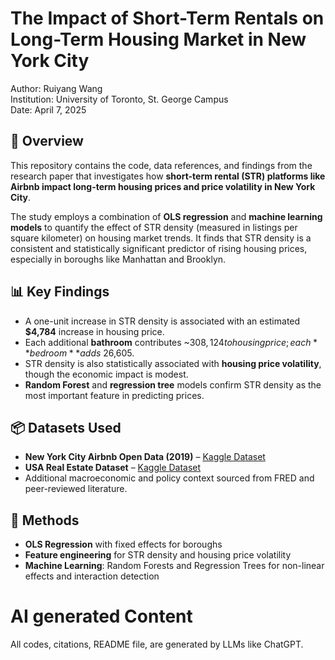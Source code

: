 # The Impact of Short-Term Rentals on Long-Term Housing Market in New York City

Author: Ruiyang Wang  
Institution: University of Toronto, St. George Campus  
Date: April 7, 2025

## 📄 Overview

This repository contains the code, data references, and findings from the research paper that investigates how **short-term rental (STR) platforms like Airbnb impact long-term housing prices and price volatility in New York City**.

The study employs a combination of **OLS regression** and **machine learning models** to quantify the effect of STR density (measured in listings per square kilometer) on housing market trends. It finds that STR density is a consistent and statistically significant predictor of rising housing prices, especially in boroughs like Manhattan and Brooklyn.

## 📊 Key Findings

- A one-unit increase in STR density is associated with an estimated **$4,784** increase in housing price.
- Each additional **bathroom** contributes ~$308,124 to housing price; each **bedroom** adds ~$26,605.
- STR density is also statistically associated with **housing price volatility**, though the economic impact is modest.
- **Random Forest** and **regression tree** models confirm STR density as the most important feature in predicting prices.


## 📦 Datasets Used

- **New York City Airbnb Open Data (2019)** – [Kaggle Dataset](https://www.kaggle.com/datasets/dgomonov/new-york-city-airbnb-open-data)
- **USA Real Estate Dataset** – [Kaggle Dataset](https://www.kaggle.com/datasets/ahmedshahriarsakib/usa-real-estate-dataset)
- Additional macroeconomic and policy context sourced from FRED and peer-reviewed literature.

## 🧠 Methods

- **OLS Regression** with fixed effects for boroughs
- **Feature engineering** for STR density and housing price volatility
- **Machine Learning**: Random Forests and Regression Trees for non-linear effects and interaction detection



# AI generated Content
All codes, citations, README file, are generated by LLMs like ChatGPT.
